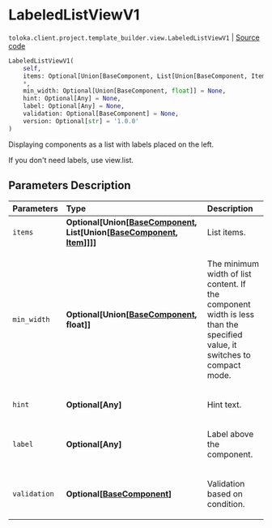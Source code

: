 # LabeledListViewV1
`toloka.client.project.template_builder.view.LabeledListViewV1` | [Source code](https://github.com/Toloka/toloka-kit/blob/v1.1.3/src/client/project/template_builder/view.py#L247)

```python
LabeledListViewV1(
    self,
    items: Optional[Union[BaseComponent, List[Union[BaseComponent, Item]]]] = None,
    *,
    min_width: Optional[Union[BaseComponent, float]] = None,
    hint: Optional[Any] = None,
    label: Optional[Any] = None,
    validation: Optional[BaseComponent] = None,
    version: Optional[str] = '1.0.0'
)
```

Displaying components as a list with labels placed on the left.


If you don't need labels, use view.list.

## Parameters Description

| Parameters | Type | Description |
| :----------| :----| :-----------|
`items`|**Optional\[Union\[[BaseComponent](toloka.client.project.template_builder.base.BaseComponent.md), List\[Union\[[BaseComponent](toloka.client.project.template_builder.base.BaseComponent.md), [Item](toloka.client.project.template_builder.view.LabeledListViewV1.Item.md)\]\]\]\]**|<p>List items.</p>
`min_width`|**Optional\[Union\[[BaseComponent](toloka.client.project.template_builder.base.BaseComponent.md), float\]\]**|<p>The minimum width of list content. If the component width is less than the specified value, it switches to compact mode.</p>
`hint`|**Optional\[Any\]**|<p>Hint text.</p>
`label`|**Optional\[Any\]**|<p>Label above the component.</p>
`validation`|**Optional\[[BaseComponent](toloka.client.project.template_builder.base.BaseComponent.md)\]**|<p>Validation based on condition.</p>
